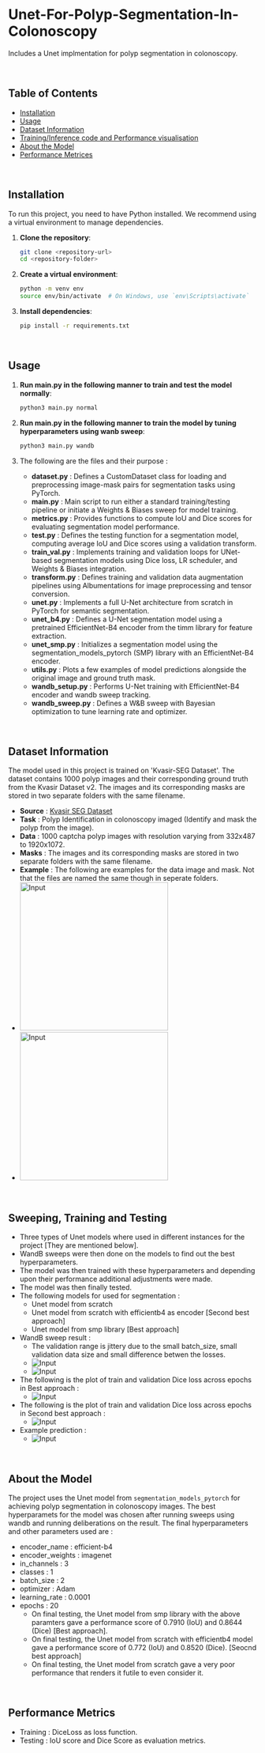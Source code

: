 # Unet-For-Polyp-Segmentation-In-Colonoscopy
Includes a Unet implmentation for polyp segmentation in colonoscopy.

<br>

## Table of Contents

- [Installation](#installation)
- [Usage](#usage)
- [Dataset Information](#dataset-information)
- [Training/Inference code and Performance visualisation](#traininginference-code-and-performance-visualisation)
- [About the Model](#about-the-model)
- [Performance Metrices](#performance-metrics)

<br>

## Installation

To run this project, you need to have Python installed. We recommend using a virtual environment to manage dependencies.

1. **Clone the repository**:
    ```sh
    git clone <repository-url>
    cd <repository-folder>
    ```

2. **Create a virtual environment**:
    ```sh
    python -m venv env
    source env/bin/activate  # On Windows, use `env\Scripts\activate`
    ```

3. **Install dependencies**:
    ```sh
    pip install -r requirements.txt
    ```

<br>

## Usage

1.  **Run main.py in the following manner to train and test the model normally**:
    ```sh
    python3 main.py normal
    ```
2. **Run main.py in the following manner to train the model by tuning hyperparameters using wanb sweep**:
    ```sh
    python3 main.py wandb
    ```
3. The following are the files and their purpose :
   
    - **dataset.py** : Defines a CustomDataset class for loading and preprocessing image-mask pairs for segmentation tasks using PyTorch.
    - **main.py** : Main script to run either a standard training/testing pipeline or initiate a Weights & Biases sweep for model training.
    - **metrics.py** : Provides functions to compute IoU and Dice scores for evaluating segmentation model performance.
    - **test.py** : Defines the testing function for a segmentation model, computing average IoU and Dice scores using a validation transform.
    - **train_val.py** : Implements training and validation loops for UNet-based segmentation models using Dice loss, LR scheduler, and Weights & Biases integration.
    - **transform.py** : Defines training and validation data augmentation pipelines using Albumentations for image preprocessing and tensor conversion.
    - **unet.py** : Implements a full U-Net architecture from scratch in PyTorch for semantic segmentation.
    - **unet_b4.py** : Defines a U-Net segmentation model using a pretrained EfficientNet-B4 encoder from the timm library for feature extraction.
    - **unet_smp.py** : Initializes a segmentation model using the segmentation_models_pytorch (SMP) library with an EfficientNet-B4 encoder.
    - **utils.py** : Plots a few examples of model predictions alongside the original image and ground truth mask.
    - **wandb_setup.py** : Performs U-Net training with EfficientNet-B4 encoder and wandb sweep tracking.
    - **wandb_sweep.py** : Defines a W&B sweep with Bayesian optimization to tune learning rate and optimizer.



<br>

## Dataset Information
The model used in this project is trained on 'Kvasir-SEG Dataset'. The dataset contains 1000 polyp images and their corresponding ground truth from the Kvasir Dataset v2. The images and its corresponding masks are stored in two separate folders with the same filename. 

- **Source** : [Kvasir SEG Dataset](https://datasets.simula.no/kvasir-seg/)
- **Task** : Polyp Identification in colonoscopy imaged (Identify and mask the polyp from the image).
- **Data** : 1000 captcha polyp images with resolution varying from 332x487 to 1920x1072.
- **Masks** : The images and its corresponding masks are stored in two separate folders with the same filename.
- **Example** : The following are examples for the data image and mask. Not that the files are named the same though in seperate folders.
- <img src="images/data.png" alt="Input" width="300"/>
- <img src="images/label.png" alt="Input" width="300"/>

<br>

## Sweeping, Training and Testing


- Three types of Unet models where used in different instances for the project [They are mentioned below].
- WandB sweeps were then done on the models to find out the best hyperparameters.
- The model was then trained with these hyperparameters and depending upon their performance additional adjustments were made.
- The model was then finally tested.
- The following models for used for segmentation :
    - Unet model from scratch
    - Unet model from scratch with efficientb4 as encoder [Second best approach]
    - Unet model from smp library [Best approach]       
- WandB sweep result :
    - The validation range is jittery due to the small batch_size, small validation data size and small difference betwen the losses.    
    - ![Input](images/runs.png)
    - ![Input](images/run_table.png)
- The following is the plot of train and validation Dice loss across epochs in Best approach :
    - ![Input](images/pre_plot.png)
- The following is the plot of train and validation Dice loss across epochs in Second best approach :
    - ![Input](images/customb4_predict.png)
- Example prediction :
    - ![Input](images/prediction.png) 

<br>

## About the Model
The project uses the Unet model from `segmentation_models_pytorch` for achieving polyp segmentation in colonoscopy images. The best hyperparamets for the model was chosen after running sweeps using wandb and running deliberations on the result. 
The final hyperparameters and other parameters used are :
- encoder_name : efficient-b4
- encoder_weights : imagenet
- in_channels : 3
- classes : 1
- batch_size : 2
- optimizer : Adam
- learning_rate : 0.0001
- epochs : 20
    - On final testing, the Unet model from smp library with the above paramters gave a performance score of 0.7910 (IoU) and 0.8644 (Dice) [Best approach].
    - On final testing, the Unet model from scratch with efficientb4 model gave a performance score of 0.772 (IoU) and 0.8520 (Dice). [Seocnd best approach]
    - On final testing, the Unet model from scratch gave a very poor performance that renders it futile to even consider it.
 

<br>

## Performance Metrics
- Training : DiceLoss as loss function.
- Testing  : IoU score and Dice Score as evaluation metrics.
